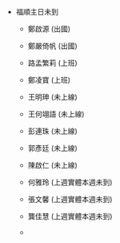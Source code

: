 - 福順主日未到
	 - 鄭啟源 (出國)

	 - 鄭嚴倚帆 (出國)

	 - 路孟繁莉 (上班)

	 - 鄭凌寶 (上班)

	 - 王明珅 (未上線)

	 - 王何翊語 (未上線)

	 - 彭連珠 (未上線)

	 - 郭彥廷 (未上線)

	 - 陳啟仁 (未上線)

	 - 何雅玲 (上週實體本週未到)

	 - 張文馨 (上週實體本週未到)

	 - 龔佳慧 (上週實體本週未到)

	 - 

